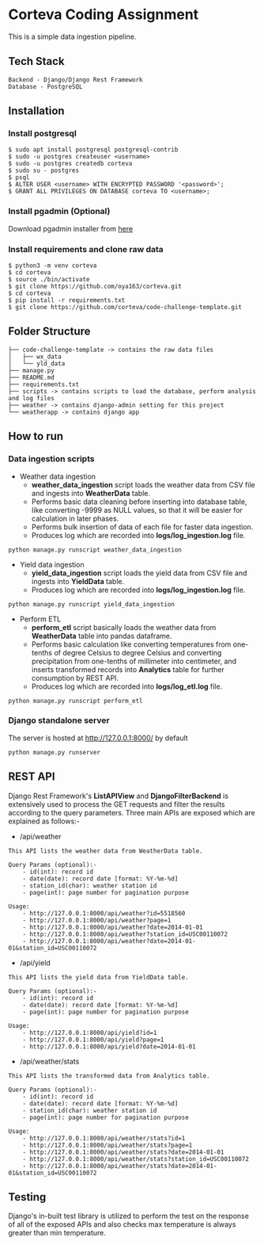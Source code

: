 # Corteva Coding Assignment

This is a simple data ingestion pipeline.

## Tech Stack
```
Backend - Django/Django Rest Framework
Database - PostgreSQL
```

## Installation

### Install postgresql
```
$ sudo apt install postgresql postgresql-contrib
$ sudo -u postgres createuser <username>
$ sudo -u postgres createdb corteva
$ sudo su - postgres
$ psql
$ ALTER USER <username> WITH ENCRYPTED PASSWORD '<password>';
$ GRANT ALL PRIVILEGES ON DATABASE corteva TO <username>;
```

### Install pgadmin (Optional)

Download pgadmin installer from [here](https://www.pgadmin.org/download/pgadmin-4-windows/)


### Install requirements and clone raw data
```
$ python3 -m venv corteva
$ cd corteva
$ source ./bin/activate
$ git clone https://github.com/oya163/corteva.git
$ cd corteva
$ pip install -r requirements.txt
$ git clone https://github.com/corteva/code-challenge-template.git
```


## Folder Structure
```
├── code-challenge-template -> contains the raw data files
│   ├── wx_data
│   └── yld_data
├── manage.py
├── README.md
├── requirements.txt
├── scripts -> contains scripts to load the database, perform analysis and log files
├── weather -> contains django-admin setting for this project
└── weatherapp -> contains django app
```

## How to run

### Data ingestion scripts
 - Weather data ingestion
   - **weather_data_ingestion** script loads the weather data from CSV file and ingests into **WeatherData** table. 
   - Performs basic data cleaning before inserting into database table, like converting -9999 as NULL values, so that it will be easier for calculation in later phases. 
   - Performs bulk insertion of data of each file for faster data ingestion. 
   - Produces log which are recorded into **logs/log_ingestion.log** file.


```
python manage.py runscript weather_data_ingestion
```


 - Yield data ingestion
   - **yield_data_ingestion** script loads the yield data from CSV file and ingests into **YieldData** table. 
   - Produces log which are recorded into **logs/log_ingestion.log** file.
    
```
python manage.py runscript yield_data_ingestion
```


 - Perform ETL
   - **perform_etl** script basically loads the weather data from **WeatherData** table into pandas dataframe.
   - Performs basic calculation like converting temperatures from one-tenths of degree Celsius to degree Celsius and converting precipitation from one-tenths of millimeter into centimeter, and inserts transformed records into **Analytics** table for further consumption by REST API.
   - Produces log which are recorded into **logs/log_etl.log** file.

```
python manage.py runscript perform_etl
```

### Django standalone server

The server is hosted at http://127.0.0.1:8000/ by default

    python manage.py runserver

## REST API

Django Rest Framework's **ListAPIView** and **DjangoFilterBackend** is extensively used to process the GET requests and filter the results according to the query parameters.
Three main APIs are exposed which are explained as follows:-
 - /api/weather
```
This API lists the weather data from WeatherData table.

Query Params (optional):-
    - id(int): record id
    - date(date): record date [format: %Y-%m-%d]
    - station_id(char): weather station id
    - page(int): page number for pagination purpose

Usage:
    - http://127.0.0.1:8000/api/weather?id=5518560
    - http://127.0.0.1:8000/api/weather?page=1
    - http://127.0.0.1:8000/api/weather?date=2014-01-01
    - http://127.0.0.1:8000/api/weather?station_id=USC00110072
    - http://127.0.0.1:8000/api/weather?date=2014-01-01&station_id=USC00110072
``` 

 - /api/yield
```
This API lists the yield data from YieldData table.

Query Params (optional):-
    - id(int): record id
    - date(date): record date [format: %Y-%m-%d]
    - page(int): page number for pagination purpose

Usage:
    - http://127.0.0.1:8000/api/yield?id=1
    - http://127.0.0.1:8000/api/yield?page=1
    - http://127.0.0.1:8000/api/yield?date=2014-01-01
``` 

 - /api/weather/stats
```
This API lists the transformed data from Analytics table.

Query Params (optional):-
    - id(int): record id
    - date(date): record date [format: %Y-%m-%d]
    - station_id(char): weather station id
    - page(int): page number for pagination purpose

Usage:
    - http://127.0.0.1:8000/api/weather/stats?id=1
    - http://127.0.0.1:8000/api/weather/stats?page=1
    - http://127.0.0.1:8000/api/weather/stats?date=2014-01-01
    - http://127.0.0.1:8000/api/weather/stats?station_id=USC00110072
    - http://127.0.0.1:8000/api/weather/stats?date=2014-01-01&station_id=USC00110072
``` 

## Testing

Django's in-built test library is utilized to perform the test on the response of all of the exposed APIs and also checks max temperature is always greater than min temperature.